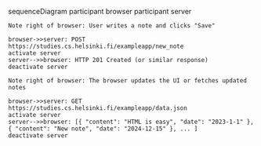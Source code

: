 sequenceDiagram
    participant browser
    participant server

    Note right of browser: User writes a note and clicks "Save"

    browser->>server: POST https://studies.cs.helsinki.fi/exampleapp/new_note
    activate server
    server-->>browser: HTTP 201 Created (or similar response)
    deactivate server

    Note right of browser: The browser updates the UI or fetches updated notes

    browser->>server: GET https://studies.cs.helsinki.fi/exampleapp/data.json
    activate server
    server-->>browser: [{ "content": "HTML is easy", "date": "2023-1-1" }, { "content": "New note", "date": "2024-12-15" }, ... ]
    deactivate server